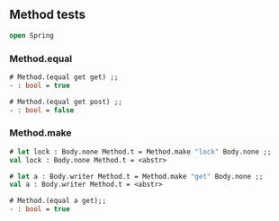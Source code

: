 ## Method tests 

```ocaml
open Spring 
```

### Method.equal

```ocaml
# Method.(equal get get) ;;
- : bool = true

# Method.(equal get post) ;;
- : bool = false
```

### Method.make

```ocaml
# let lock : Body.none Method.t = Method.make "lock" Body.none ;;
val lock : Body.none Method.t = <abstr>

# let a : Body.writer Method.t = Method.make "get" Body.none ;;
val a : Body.writer Method.t = <abstr>

# Method.(equal a get);;
- : bool = true
```
